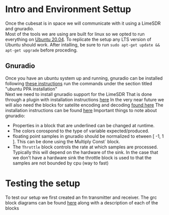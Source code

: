 # Intro and Environment Settup
Once the cubesat is in space we will communicate with it using a LimeSDR and gnuradio.  
Most of the tools we are using are built for linux so we opted to run everything on [Ubuntu 20.04](https://releases.ubuntu.com/20.04/).
To replicate the setup any LTS version of Ubuntu should work. After intalling, be sure to run `sudo apt-get update && apt-get upgrade` before proceding.
## Gnuradio
Once you have an ubuntu system up and running, gnuradio can be installed following [these instructions](https://wiki.gnuradio.org/index.php/InstallingGR)
run the commands under the section titled "ubuntu PPA installation"  
Next we need to install gnuradio support for the LimeSDR
That is done through a plugin with installation instructions [here](https://wiki.myriadrf.org/Gr-limesdr_Plugin_for_GNURadio)
In the very near future we will also need the blocks for satelite encoding and decoding [found here](https://github.com/daniestevez/gr-satellites)  The installation instructions can be found [here](https://gr-satellites.readthedocs.io/en/latest/installation_ppa.html#installing-using-the-ubuntu-ppa)
Important things to note about gnuradio:
  * Properties in a block that are underlined can be changed at runtime.
  * The colors corospond to the type of variable expected/produced.
  * floating point samples in gnuradio should be normalized to etween [ -1, 1 ]. This can be done using the Multiply Const` block.
  * The `Throttle` block controls the rate at which samples are processed. Typically this will depend on the hardware of the sink. In the case that we don't have a hardware sink the throttle block is used to that the samples are not bounded  by cpu (way to fast)
# Testing the setup
To test our setup we first created an fm transmitter and receiver. The grc block diagrams can be found [here](fm) along with a description of each of the blocks
